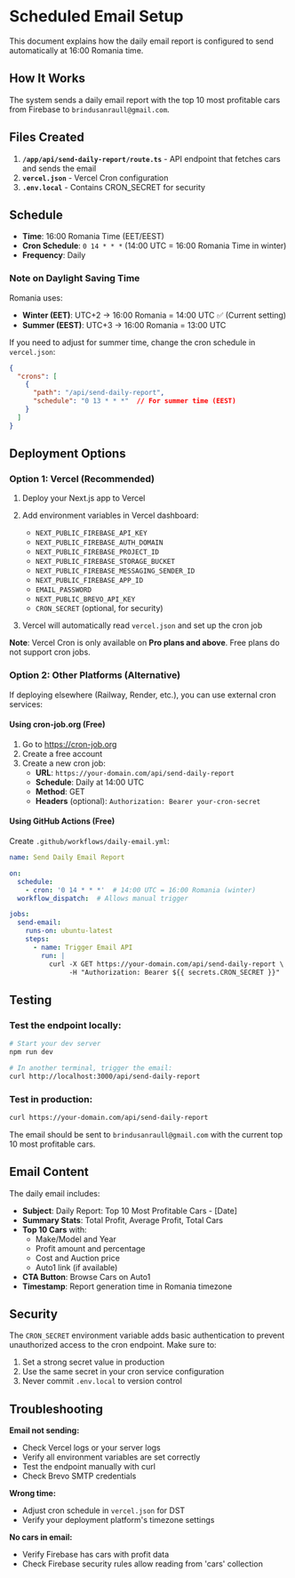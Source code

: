 # Scheduled Email Setup

This document explains how the daily email report is configured to send automatically at 16:00 Romania time.

## How It Works

The system sends a daily email report with the top 10 most profitable cars from Firebase to `brindusanraull@gmail.com`.

## Files Created

1. **`/app/api/send-daily-report/route.ts`** - API endpoint that fetches cars and sends the email
2. **`vercel.json`** - Vercel Cron configuration
3. **`.env.local`** - Contains CRON_SECRET for security

## Schedule

- **Time**: 16:00 Romania Time (EET/EEST)
- **Cron Schedule**: `0 14 * * *` (14:00 UTC = 16:00 Romania Time in winter)
- **Frequency**: Daily

### Note on Daylight Saving Time

Romania uses:
- **Winter (EET)**: UTC+2 → 16:00 Romania = 14:00 UTC ✅ (Current setting)
- **Summer (EEST)**: UTC+3 → 16:00 Romania = 13:00 UTC

If you need to adjust for summer time, change the cron schedule in `vercel.json`:
```json
{
  "crons": [
    {
      "path": "/api/send-daily-report",
      "schedule": "0 13 * * *"  // For summer time (EEST)
    }
  ]
}
```

## Deployment Options

### Option 1: Vercel (Recommended)

1. Deploy your Next.js app to Vercel
2. Add environment variables in Vercel dashboard:
   - `NEXT_PUBLIC_FIREBASE_API_KEY`
   - `NEXT_PUBLIC_FIREBASE_AUTH_DOMAIN`
   - `NEXT_PUBLIC_FIREBASE_PROJECT_ID`
   - `NEXT_PUBLIC_FIREBASE_STORAGE_BUCKET`
   - `NEXT_PUBLIC_FIREBASE_MESSAGING_SENDER_ID`
   - `NEXT_PUBLIC_FIREBASE_APP_ID`
   - `EMAIL_PASSWORD`
   - `NEXT_PUBLIC_BREVO_API_KEY`
   - `CRON_SECRET` (optional, for security)

3. Vercel will automatically read `vercel.json` and set up the cron job

**Note**: Vercel Cron is only available on **Pro plans and above**. Free plans do not support cron jobs.

### Option 2: Other Platforms (Alternative)

If deploying elsewhere (Railway, Render, etc.), you can use external cron services:

#### Using cron-job.org (Free)

1. Go to https://cron-job.org
2. Create a free account
3. Create a new cron job:
   - **URL**: `https://your-domain.com/api/send-daily-report`
   - **Schedule**: Daily at 14:00 UTC
   - **Method**: GET
   - **Headers** (optional): `Authorization: Bearer your-cron-secret`

#### Using GitHub Actions (Free)

Create `.github/workflows/daily-email.yml`:

```yaml
name: Send Daily Email Report

on:
  schedule:
    - cron: '0 14 * * *'  # 14:00 UTC = 16:00 Romania (winter)
  workflow_dispatch:  # Allows manual trigger

jobs:
  send-email:
    runs-on: ubuntu-latest
    steps:
      - name: Trigger Email API
        run: |
          curl -X GET https://your-domain.com/api/send-daily-report \
               -H "Authorization: Bearer ${{ secrets.CRON_SECRET }}"
```

## Testing

### Test the endpoint locally:

```bash
# Start your dev server
npm run dev

# In another terminal, trigger the email:
curl http://localhost:3000/api/send-daily-report
```

### Test in production:

```bash
curl https://your-domain.com/api/send-daily-report
```

The email should be sent to `brindusanraull@gmail.com` with the current top 10 most profitable cars.

## Email Content

The daily email includes:

- **Subject**: Daily Report: Top 10 Most Profitable Cars - [Date]
- **Summary Stats**: Total Profit, Average Profit, Total Cars
- **Top 10 Cars** with:
  - Make/Model and Year
  - Profit amount and percentage
  - Cost and Auction price
  - Auto1 link (if available)
- **CTA Button**: Browse Cars on Auto1
- **Timestamp**: Report generation time in Romania timezone

## Security

The `CRON_SECRET` environment variable adds basic authentication to prevent unauthorized access to the cron endpoint. Make sure to:

1. Set a strong secret value in production
2. Use the same secret in your cron service configuration
3. Never commit `.env.local` to version control

## Troubleshooting

**Email not sending:**
- Check Vercel logs or your server logs
- Verify all environment variables are set correctly
- Test the endpoint manually with curl
- Check Brevo SMTP credentials

**Wrong time:**
- Adjust cron schedule in `vercel.json` for DST
- Verify your deployment platform's timezone settings

**No cars in email:**
- Verify Firebase has cars with profit data
- Check Firebase security rules allow reading from 'cars' collection
